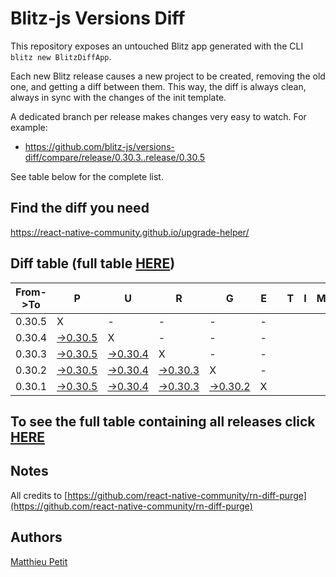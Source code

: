 # Blitz-js Versions Diff

This repository exposes an untouched Blitz app generated with the CLI 
`blitz new BlitzDiffApp`.

Each new Blitz release causes a new project to be created, removing the old one, and getting a diff between them. This way, the diff is always clean, always in sync with the changes of the init template.

A dedicated branch per release makes changes very easy
to watch. For example:

* https://github.com/blitz-js/versions-diff/compare/release/0.30.3..release/0.30.5

See table below for the complete list.

## Find the diff you need
https://react-native-community.github.io/upgrade-helper/

## Diff table (full table [HERE](https://react-native-community.github.io/versions-diff-purge/))

| From->To | P                                                                                            | U                                                                                            | R                                                                                            | G                                                                                            | E   |     | T   | I   | M   | E   | !   | !   |
| -------- | -------------------------------------------------------------------------------------------- | -------------------------------------------------------------------------------------------- | -------------------------------------------------------------------------------------------- | -------------------------------------------------------------------------------------------- | --- | --- | --- | --- | --- | --- | --- | --- |
| 0.30.5   | X                                                                                            | -                                                                                            | -                                                                                            | -                                                                                            | -   |     |     |     |     |     |     |     |
| 0.30.4   | [->0.30.5](https://github.com/blitz-js/versions-diff/compare/release/0.30.4..release/0.30.5) | X                                                                                            | -                                                                                            | -                                                                                            | -   |     |     |     |     |     |     |     |
| 0.30.3   | [->0.30.5](https://github.com/blitz-js/versions-diff/compare/release/0.30.3..release/0.30.5) | [->0.30.4](https://github.com/blitz-js/versions-diff/compare/release/0.30.3..release/0.30.4) | X                                                                                            | -                                                                                            | -   |     |     |     |     |     |     |     |
| 0.30.2   | [->0.30.5](https://github.com/blitz-js/versions-diff/compare/release/0.30.2..release/0.30.5) | [->0.30.4](https://github.com/blitz-js/versions-diff/compare/release/0.30.2..release/0.30.4) | [->0.30.3](https://github.com/blitz-js/versions-diff/compare/release/0.30.2..release/0.30.3) | X                                                                                            | -   |     |     |     |     |     |     |     |
| 0.30.1   | [->0.30.5](https://github.com/blitz-js/versions-diff/compare/release/0.30.1..release/0.30.5) | [->0.30.4](https://github.com/blitz-js/versions-diff/compare/release/0.30.1..release/0.30.4) | [->0.30.3](https://github.com/blitz-js/versions-diff/compare/release/0.30.1..release/0.30.3) | [->0.30.2](https://github.com/blitz-js/versions-diff/compare/release/0.30.1..release/0.30.2) | X   |     |     |     |     |     |     |     |

## To see the full table containing all releases click [HERE](https://react-native-community.github.io/versions-diff-purge/)

## Notes
All credits to [https://github.com/react-native-community/rn-diff-purge](https://github.com/react-native-community/rn-diff-purge)

## Authors
[Matthieu Petit](https://github.com/matthieu994)
